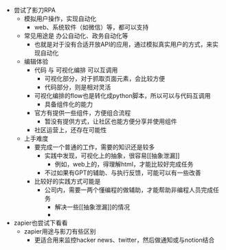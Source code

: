 - 尝试了影刀RPA
	- 模拟用户操作，实现自动化
		- web、系统软件（如微信）等，都可以支持
	- 常见用途是 办公自动化、政务自动化等
		- 也就是对于没有合适开放API的应用，通过模拟真实用户的方式，来实现自动化
	- 编辑体验
		- 代码 与 可视化编排 可以互调用
			- 可视化部分，对于抓取页面元素，会比较方便
			- 代码部分，则是相对灵活
		- 可视化编排的flow也是转化成python脚本，所以可以与代码互调用
			- 具备组件化的能力
		- 官方有提供一些组件，方便组合流程
			- 暂没有提供方式，让社区也能方便分享并使用组件
		- 社区运营上，还存在可能性
	- 上手难度
		- 要完成一个普通的工作，需要的知识还是较多
			- 实践中发现，可视化上的抽象，很容易[[抽象泄漏]]
				- 例如，web上的，得理解html，才能比较好完成任务
			- 不过如果有GPT的辅助、与执行反馈，可能可以有一些改善
		- 比较好的实践方式可能是
			- 公司内，需要一两个懂编程的做辅助，才能帮助非编程人员完成任务
				- 解决一些[[抽象泄漏]]的情况
				-
- zapier也尝试下看看
	- zapier用途与影刀有些区别
		- 更适合用来监控hacker news、twitter，然后做通知或与notion结合
